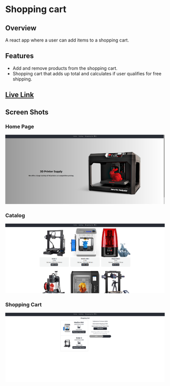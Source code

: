 # Shopping cart

## Overview
A react app where a user can add items to a shopping cart.

## Features
- Add and remove products from the shopping cart.
- Shopping cart that adds up total and calculates if user qualifies for free shipping.

## [Live Link](http://craigyeoman.github.io/shopping-cart)

## Screen Shots

### Home Page
![Homepage](/src/pictures/home.png?raw=true "Home Page")

### Catalog
![Catalog](/src/pictures/catalog.png?raw=true "Catalog")

### Shopping Cart
![ShoppingCart](/src/pictures/shoppingcart.png?raw=true "Shopping Cart")
